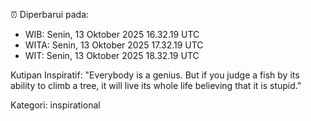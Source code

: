 ⏰ Diperbarui pada:
- WIB: Senin, 13 Oktober 2025 16.32.19 UTC
- WITA: Senin, 13 Oktober 2025 17.32.19 UTC
- WIT: Senin, 13 Oktober 2025 18.32.19 UTC

Kutipan Inspiratif:
"Everybody is a genius. But if you judge a fish by its ability to climb a tree, it will live its whole life believing that it is stupid."


Kategori: inspirational

